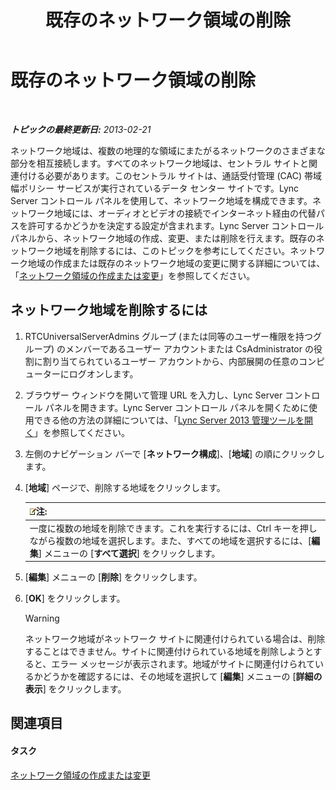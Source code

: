 ﻿---
title: 既存のネットワーク領域の削除
TOCTitle: 既存のネットワーク領域の削除
ms:assetid: c7293a2f-2b49-4c4a-903f-f7edcea2bc5f
ms:mtpsurl: https://technet.microsoft.com/ja-jp/library/JJ721882(v=OCS.15)
ms:contentKeyID: 49887140
ms.date: 05/19/2016
mtps_version: v=OCS.15
ms.translationtype: HT
---

# 既存のネットワーク領域の削除

 

_**トピックの最終更新日:** 2013-02-21_

ネットワーク地域は、複数の地理的な領域にまたがるネットワークのさまざまな部分を相互接続します。すべてのネットワーク地域は、セントラル サイトと関連付ける必要があります。このセントラル サイトは、通話受付管理 (CAC) 帯域幅ポリシー サービスが実行されているデータ センター サイトです。Lync Server コントロール パネルを使用して、ネットワーク地域を構成できます。ネットワーク地域には、オーディオとビデオの接続でインターネット経由の代替パスを許可するかどうかを決定する設定が含まれます。Lync Server コントロール パネルから、ネットワーク地域の作成、変更、または削除を行えます。既存のネットワーク地域を削除するには、このトピックを参考にしてください。ネットワーク地域の作成または既存のネットワーク地域の変更に関する詳細については、「[ネットワーク領域の作成または変更](lync-server-2013-creating-or-modifying-network-regions.md)」を参照してください。

## ネットワーク地域を削除するには

1.  RTCUniversalServerAdmins グループ (または同等のユーザー権限を持つグループ) のメンバーであるユーザー アカウントまたは CsAdministrator の役割に割り当てられているユーザー アカウントから、内部展開の任意のコンピューターにログオンします。

2.  ブラウザー ウィンドウを開いて管理 URL を入力し、Lync Server コントロール パネルを開きます。Lync Server コントロール パネルを開くために使用できる他の方法の詳細については、「[Lync Server 2013 管理ツールを開く](lync-server-2013-open-lync-server-administrative-tools.md)」を参照してください。

3.  左側のナビゲーション バーで \[**ネットワーク構成**\]、\[**地域**\] の順にクリックします。

4.  \[**地域**\] ページで、削除する地域をクリックします。
    
    <table>
    <thead>
    <tr class="header">
    <th><img src="images/Gg412781.note(OCS.15).gif" title="note" alt="note" />注:</th>
    </tr>
    </thead>
    <tbody>
    <tr class="odd">
    <td>一度に複数の地域を削除できます。これを実行するには、Ctrl キーを押しながら複数の地域を選択します。また、すべての地域を選択するには、[<strong>編集</strong>] メニューの [<strong>すべて選択</strong>] をクリックします。</td>
    </tr>
    </tbody>
    </table>


5.  \[**編集**\] メニューの \[**削除**\] をクリックします。

6.  \[**OK**\] をクリックします。
    

    > [!WARNING]
    > ネットワーク地域がネットワーク サイトに関連付けられている場合は、削除することはできません。サイトに関連付けられている地域を削除しようとすると、エラー メッセージが表示されます。地域がサイトに関連付けられているかどうかを確認するには、その地域を選択して [<STRONG>編集</STRONG>] メニューの [<STRONG>詳細の表示</STRONG>] をクリックします。



## 関連項目

#### タスク

[ネットワーク領域の作成または変更](lync-server-2013-creating-or-modifying-network-regions.md)

